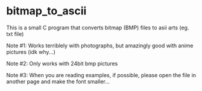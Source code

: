 # bitmap_to_ascii

This is a small C program that converts bitmap (BMP) files to asii arts (eg. txt file)

Note #1: Works terriblely with photographs, but amazingly good with anime pictures (idk why...)

Note #2: Only works with 24bit bmp pictures

Note #3: When you are reading examples, if possible, please open the file in another page and make the font smaller...
